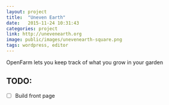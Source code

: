 ```yaml
---
layout: project
title:  "Uneven Earth"
date:   2015-11-24 10:31:43
categories: project
link: http://unevenearth.org
image: public/images/unevenearth-square.png
tags: wordpress, editor
---
```

OpenFarm lets you keep track of what you grow in your garden

## TODO:

* [ ] Build front page
